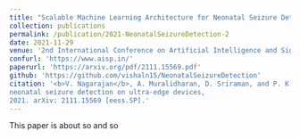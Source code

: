 ```yaml
---
title: "Scalable Machine Learning Architecture for Neonatal Seizure Detection on Ultra-Edge Devices"
collection: publications
permalink: /publication/2021-NeonatalSeizureDetection-2
date: 2021-11-29
venue: '2nd International Conference on Artificial Intelligence and Signal Processing (AISP) in association with IEEE'
confurl: 'https://www.aisp.in/'
paperurl: 'https://arxiv.org/pdf/2111.15569.pdf'
github: 'https://github.com/vishaln15/NeonatalSeizureDetection'
citation: '<b>V. Nagarajan</b>, A. Muralidharan, D. Sriraman, and P. K. S, Scalable machine learning architecture for
neonatal seizure detection on ultra-edge devices,
2021. arXiv: 2111.15569 [eess.SP].'
---
```


This paper is about so and so